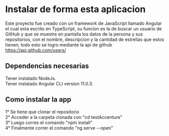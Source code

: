 # Instalar de forma esta aplicacion

Este proyecto fue creado con un framework de JavaScript llamado Angular el cual esta escrito en TypeScript,
su funcion es la de buscar un usuario de GitHub y que se muestre en pantalla los datos de la persona y
sus repositorios, con el nombre, descripcion y la cantidad de estrellas que estos tienen; todo esto se logro
mediante la api de github https://api.github.com/users/

## Dependencias necesarias

Tener instalado NodeJs.  
Tener instalado Angular CLI version 11.0.3.

## Como instalar la app

1° Se tiene que clonar el repositorio  
2° Acceder a la carpeta clonada con "cd testAccenture"  
3° Luego corres el comando "npm install"  
4° Finalmente correr el comando "ng serve --open"
